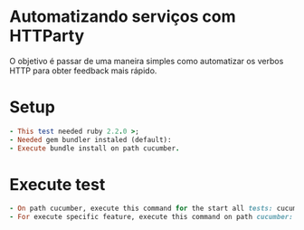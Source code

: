 # Automatizando serviços com HTTParty

O objetivo é passar de uma maneira simples como automatizar os verbos HTTP para obter feedback mais rápido.

# Setup

```ruby
- This test needed ruby 2.2.0 >;
- Needed gem bundler instaled (default):
- Execute bundle install on path cucumber.
```

# Execute test

```ruby
- On path cucumber, execute this command for the start all tests: cucumber
- For execute specific feature, execute this command on path cucumber: cucumber --require features features/specifications/xxx.feature
```




